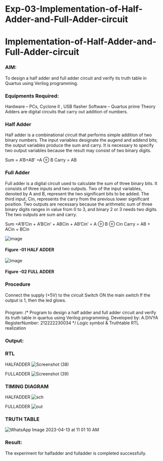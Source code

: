 # Exp-03-Implementation-of-Half-Adder-and-Full-Adder-circuit

# Implementation-of-Half-Adder-and-Full-Adder-circuit
### AIM:
To design a half adder and full adder circuit and verify its truth table in Quartus using Verilog programming.

### Equipments Required:
Hardware – PCs, Cyclone II , USB flasher
Software – Quartus prime
Theory
Adders are digital circuits that carry out addition of numbers.

### Half Adder
Half adder is a combinational circuit that performs simple addition of two binary numbers. The input variables designate the augend and addend bits; the output variables produce the sum and carry. It is necessary to specify two output variables because the result may consist of two binary digits.

Sum = A’B+AB’ =A ⊕ B Carry = AB

### Full Adder
Full adder is a digital circuit used to calculate the sum of three binary bits. It consists of three inputs and two outputs. Two of the input variables, denoted by A and B, represent the two significant bits to be added. The third input, Cin, represents the carry from the previous lower significant position. Two outputs are necessary because the arithmetic sum of three binary digits ranges in value from 0 to 3, and binary 2 or 3 needs two digits. The two outputs are sum and carry.

Sum =A’B’Cin + A’BCin’ + ABCin + AB’Cin’ = A ⊕ B ⊕ Cin Carry = AB + ACin + BCin

 ![image](https://user-images.githubusercontent.com/36288975/163552156-a13e5a56-c638-4110-97d9-8896907c8d25.png)

#### Figure -01 HALF ADDER 


![image](https://user-images.githubusercontent.com/36288975/163552057-b3547877-6d07-45b4-b7e0-bcfebfad9e1d.png)

#### Figure -02 FULL ADDER 

### Procedure

Connect the supply (+5V) to the circuit
Switch ON the main switch
If the output is 1, then the led glows.
### 
Program:
/*
Program to design a half adder and full adder circuit and verify its truth table in quartus using Verilog programming.
Developed by: A.DIVYA
RegisterNumber:  212222230034
*/
Logic symbol & Truthtable
RTL realization

### Output:
### RTL
HALFADDER
![Screenshot (38)](https://user-images.githubusercontent.com/119404855/231665587-1ea70b6a-a73b-478e-843f-bc0de9ef710c.png)

FULLADDER
![Screenshot (39)](https://user-images.githubusercontent.com/119404855/231665660-e8e13765-d0d9-40e8-9e71-b4920c79dff4.png)

### TIMING DIAGRAM
HALFADDER
![sch](https://user-images.githubusercontent.com/119404855/231672581-2d7d03e7-65f4-410b-9ed1-eeb561762712.png)


FULLADDER
![out](https://user-images.githubusercontent.com/119404855/231665888-35b5fe2f-79a0-4f1e-947d-5c787165e607.png)


### TRUTH TABLE 
![WhatsApp Image 2023-04-13 at 11 01 10 AM](https://user-images.githubusercontent.com/119404855/231666431-a20b4f80-51ae-492c-971a-e9e22c435f5b.jpeg)


### Result:
The experiment for halfadder and fulladder is completed successfully.
